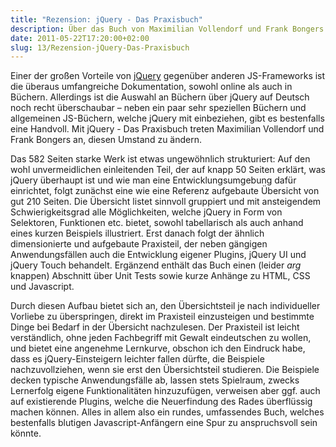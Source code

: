 ```yaml
---
title: "Rezension: jQuery - Das Praxisbuch"
description: Über das Buch von Maximilian Vollendorf und Frank Bongers
date: 2011-05-22T17:20:00+02:00
slug: 13/Rezension-jQuery-Das-Praxisbuch
---
```


Einer der großen Vorteile von [jQuery](http://jquery.com) gegenüber anderen JS\-Frameworks ist die überaus umfangreiche Dokumentation, sowohl online als auch in Büchern. Allerdings ist die Auswahl an Büchern über jQuery auf Deutsch noch recht überschaubar – neben ein paar sehr speziellen Büchern und allgemeinen JS-Büchern, welche jQuery mit einbeziehen, gibt es bestenfalls eine Handvoll. Mit jQuery - Das Praxisbuch treten Maximilian Vollendorf und Frank Bongers an, diesen Umstand zu ändern.

Das 582 Seiten starke Werk ist etwas ungewöhnlich strukturiert: Auf den wohl unvermeidlichen einleitenden Teil, der auf knapp 50 Seiten erklärt, was jQuery überhaupt ist und wie man eine Entwicklungsumgebung dafür einrichtet, folgt zunächst eine wie eine Referenz aufgebaute Übersicht von gut 210 Seiten. Die Übersicht listet sinnvoll gruppiert und mit ansteigendem Schwierigkeitsgrad alle Möglichkeiten, welche jQuery in Form von Selektoren, Funktionen etc. bietet, sowohl tabellarisch als auch anhand eines kurzen Beispiels illustriert. Erst danach folgt der ähnlich dimensionierte und aufgebaute Praxisteil, der neben gängigen Anwendungsfällen auch die Entwicklung eigener Plugins, jQuery UI und jQuery Touch behandelt. Ergänzend enthält das Buch einen (leider _arg_ knappen) Abschnitt über Unit Tests sowie kurze Anhänge zu HTML, CSS und Javascript.

Durch diesen Aufbau bietet sich an, den Übersichtsteil je nach individueller Vorliebe zu überspringen, direkt im Praxisteil einzusteigen und bestimmte Dinge bei Bedarf in der Übersicht nachzulesen. Der Praxisteil ist leicht verständlich, ohne jeden Fachbegriff mit Gewalt eindeutschen zu wollen, und bietet eine angenehme Lernkurve, obschon ich den Eindruck habe, dass es jQuery\-Einsteigern leichter fallen dürfte, die Beispiele nachzuvollziehen, wenn sie erst den Übersichtsteil studieren. Die Beispiele decken typische Anwendungsfälle ab, lassen stets Spielraum, zwecks Lernerfolg eigene Funktionalitäten hinzuzufügen, verweisen aber ggf. auch auf existierende Plugins, welche die Neuerfindung des Rades überflüssig machen können. Alles in allem also ein rundes, umfassendes Buch, welches bestenfalls blutigen Javascript\-Anfängern eine Spur zu anspruchsvoll sein könnte.
